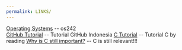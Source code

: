 ```yaml
---
permalink: LINKS/
---
```



[Operating Systems](https://os.vlsm.org/ "os242")   -- os242  
[GitHub Tutorial](https://www.youtube.com/watch?v=lTMZxWMjXQU&list=PLFIM0718LjIVknj6sgsSceMqlq242-jNf "Tutorial GitHub Indonesia")  -- Tutorial GitHub Indonesia
[C Tutorial](https://www.w3schools.com/c/)  -- Tutorial C by reading
[Why is C still important?](https://www.youtube.com/watch?v=ikEUuttGDOI&pp=ygUnd2h5IGlzIGMgcHJvZ3JhbW1pbmcgbGFuZ3VhZ2UgaW1wb3J0YW50)  -- C is still relevant!!!
